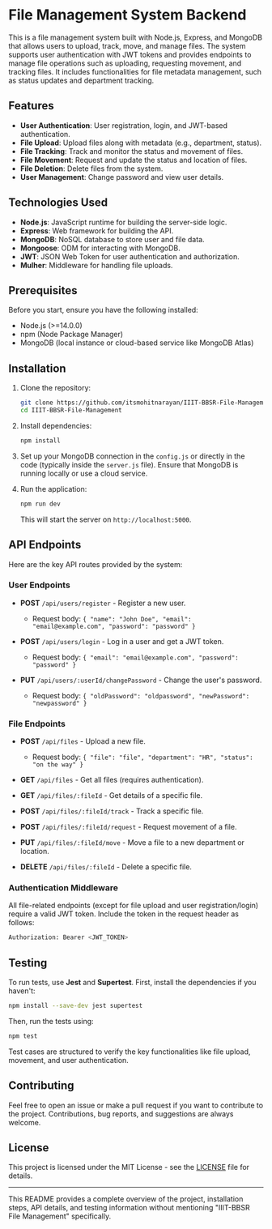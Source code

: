 

# File Management System Backend

This is a file management system built with Node.js, Express, and MongoDB that allows users to upload, track, move, and manage files. The system supports user authentication with JWT tokens and provides endpoints to manage file operations such as uploading, requesting movement, and tracking files. It includes functionalities for file metadata management, such as status updates and department tracking.

## Features

- **User Authentication**: User registration, login, and JWT-based authentication.
- **File Upload**: Upload files along with metadata (e.g., department, status).
- **File Tracking**: Track and monitor the status and movement of files.
- **File Movement**: Request and update the status and location of files.
- **File Deletion**: Delete files from the system.
- **User Management**: Change password and view user details.

## Technologies Used

- **Node.js**: JavaScript runtime for building the server-side logic.
- **Express**: Web framework for building the API.
- **MongoDB**: NoSQL database to store user and file data.
- **Mongoose**: ODM for interacting with MongoDB.
- **JWT**: JSON Web Token for user authentication and authorization.
- **Mulher**: Middleware for handling file uploads.

## Prerequisites

Before you start, ensure you have the following installed:

- Node.js (>=14.0.0)
- npm (Node Package Manager)
- MongoDB (local instance or cloud-based service like MongoDB Atlas)

## Installation

1. Clone the repository:

   ```bash
   git clone https://github.com/itsmohitnarayan/IIIT-BBSR-File-Management.git
   cd IIIT-BBSR-File-Management
   ```

2. Install dependencies:

   ```bash
   npm install
   ```

3. Set up your MongoDB connection in the `config.js` or directly in the code (typically inside the `server.js` file). Ensure that MongoDB is running locally or use a cloud service.

4. Run the application:

   ```bash
   npm run dev
   ```

   This will start the server on `http://localhost:5000`.

## API Endpoints

Here are the key API routes provided by the system:

### User Endpoints

- **POST** `/api/users/register` - Register a new user.
  - Request body: `{ "name": "John Doe", "email": "email@example.com", "password": "password" }`
  
- **POST** `/api/users/login` - Log in a user and get a JWT token.
  - Request body: `{ "email": "email@example.com", "password": "password" }`
  
- **PUT** `/api/users/:userId/changePassword` - Change the user's password.
  - Request body: `{ "oldPassword": "oldpassword", "newPassword": "newpassword" }`
  
### File Endpoints

- **POST** `/api/files` - Upload a new file.
  - Request body: `{ "file": "file", "department": "HR", "status": "on the way" }`
  
- **GET** `/api/files` - Get all files (requires authentication).
  
- **GET** `/api/files/:fileId` - Get details of a specific file.
  
- **POST** `/api/files/:fileId/track` - Track a specific file.
  
- **POST** `/api/files/:fileId/request` - Request movement of a file.
  
- **PUT** `/api/files/:fileId/move` - Move a file to a new department or location.
  
- **DELETE** `/api/files/:fileId` - Delete a specific file.

### Authentication Middleware

All file-related endpoints (except for file upload and user registration/login) require a valid JWT token. Include the token in the request header as follows:

```bash
Authorization: Bearer <JWT_TOKEN>
```

## Testing

To run tests, use **Jest** and **Supertest**. First, install the dependencies if you haven't:

```bash
npm install --save-dev jest supertest
```

Then, run the tests using:

```bash
npm test
```

Test cases are structured to verify the key functionalities like file upload, movement, and user authentication.

## Contributing

Feel free to open an issue or make a pull request if you want to contribute to the project. Contributions, bug reports, and suggestions are always welcome.

## License

This project is licensed under the MIT License - see the [LICENSE](LICENSE) file for details.

---

This README provides a complete overview of the project, installation steps, API details, and testing information without mentioning "IIIT-BBSR File Management" specifically.